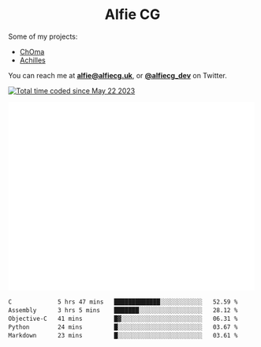 <h1 align="center">Alfie CG</h1>

Some of my projects:
* [ChOma](https://github.com/opa334/ChOma)
* [Achilles](https://github.com/alfiecg24/Achilles)

You can reach me at **alfie@alfiecg.uk**, or **[@alfiecg_dev](https://twitter.com/alfiecg_dev)** on Twitter.

<a href="https://wakatime.com/@61592169-b9cf-4af8-b6fa-8ac7d4369b01"><img src="https://wakatime.com/badge/user/61592169-b9cf-4af8-b6fa-8ac7d4369b01.svg" alt="Total time coded since May 22 2023" /></a>


<img align="center" src="/github-metrics.svg" alt="Metrics" width="500">

 <!--[![GitHub Streak](https://streak-stats.demolab.com/?user=alfiecg24)](https://git.io/streak-stats)-->

<!--START_SECTION:waka-->

```txt
C             5 hrs 47 mins   █████████████░░░░░░░░░░░░   52.59 %
Assembly      3 hrs 5 mins    ███████░░░░░░░░░░░░░░░░░░   28.12 %
Objective-C   41 mins         █▓░░░░░░░░░░░░░░░░░░░░░░░   06.31 %
Python        24 mins         █░░░░░░░░░░░░░░░░░░░░░░░░   03.67 %
Markdown      23 mins         █░░░░░░░░░░░░░░░░░░░░░░░░   03.61 %
```

<!--END_SECTION:waka-->
